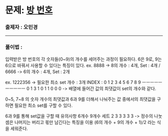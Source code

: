 # 문제: [방 번호][link]

[link]: https://www.acmicpc.net/problem/1475

### 출제자 : 오민경

---

### 풀이법 : 

입력받은 방 번호의 각 숫자들(0~9)의 개수를 세어주는 과정이 필요하다.
6은 9로, 9는 6으로 바꿔서 사용할 수 있다는 특징이 있다.
ex. 8888 -> 8의 개수 : 4개, Set : 4개 / 6666 -> 6의 개수 : 4개, Set : 2개

ex. 1222356 -> 필요한 최소 set 개수 : 3개
INDEX : 0 1 2 3 4 5 6 7 8 9
        ㅡㅡㅡㅡㅡㅡㅡㅡㅡㅡ
        0 1 3 1 0 1 1 0 0 0 -> 배열에 들어간 값의 최댓값이 set의 개수와 같다.

0~5, 7~8 의 숫자 개수의 최댓값과 6과 9를 더해서 나눠주는 값 중에서의 최댓값을 구하면
필요한 최소 set를 구할 수 있다.

6과 9를 통해 set값을 구할 때 유의사항
6개수 9개수 세트
 2      3   3
 3      3   3
-> 정수의 나눗셈은 나머지는 버리고 몫만 남긴다는 특징을 이용
(6의 개수 + 9의 개수 + 1)/2
라는 식을 세워준다.